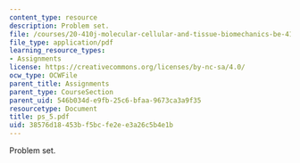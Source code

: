 ```yaml
---
content_type: resource
description: Problem set.
file: /courses/20-410j-molecular-cellular-and-tissue-biomechanics-be-410j-spring-2003/38576d18453bf5bcfe2ee3a26c5b4e1b_ps_5.pdf
file_type: application/pdf
learning_resource_types:
- Assignments
license: https://creativecommons.org/licenses/by-nc-sa/4.0/
ocw_type: OCWFile
parent_title: Assignments
parent_type: CourseSection
parent_uid: 546b034d-e9fb-25c6-bfaa-9673ca3a9f35
resourcetype: Document
title: ps_5.pdf
uid: 38576d18-453b-f5bc-fe2e-e3a26c5b4e1b
---
```

Problem set.